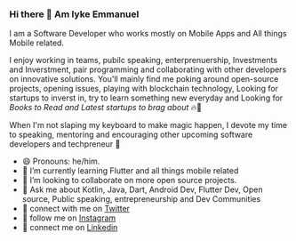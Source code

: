 ### Hi there 👋 Am Iyke Emmanuel

I am a Software Developer who works mostly on Mobile Apps and All things Mobile related. 

I enjoy working in teams, pubilc speaking, enterprenuership, Investments and Inverstment, pair programming and collaborating with other developers on innovative solutions. You'll mainly find me poking around open-source projects, opening issues, playing with blockchain technology, Looking for startups to inverst in, try to learn something new everyday and Looking for *Books to Read and Latest startups to brag about* 🔥🚀

When I'm not slaping my keyboard to make magic happen, I devote my time to speaking, mentoring and encouraging other upcoming software developers and techpreneur 🤗

* 😄 Pronouns: he/him.
* 🌱 I’m currently learning Flutter and all things mobile related
* 👯 I’m looking to collaborate on more open source projects.
* 💬 Ask me about Kotlin, Java, Dart, Android Dev, Flutter Dev, Open source, Public speaking, entrepreneurship and Dev Communities
* 👋 connect with me on [Twitter](https://twitter.com/EmmanuelDav_K)
* 👋 follow me on [Instagram](https://www.instagram.com/emmanueldav_k/)
* 👋 connect me on [Linkedin](https://www.linkedin.com/in/emmanueldavk)

